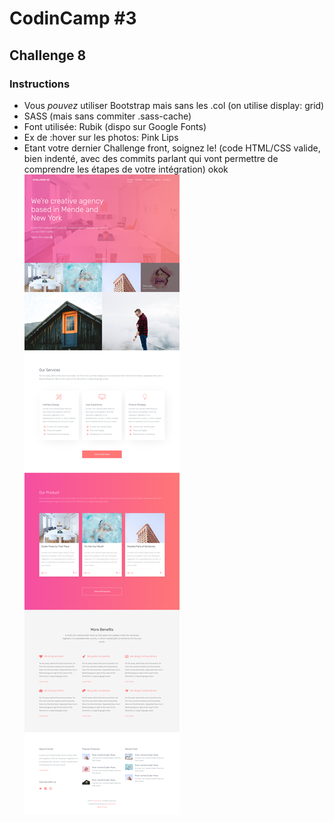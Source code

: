# CodinCamp #3

## Challenge 8

### Instructions

* Vous *pouvez* utiliser Bootstrap mais sans les .col (on utilise display: grid)
* SASS (mais sans commiter .sass-cache)
* Font utilisée: Rubik (dispo sur Google Fonts)
* Ex de :hover sur les photos: Pink Lips
* Etant votre dernier Challenge front, soignez le! (code HTML/CSS valide, bien indenté, avec des commits parlant qui vont permettre de comprendre les étapes de votre intégration)
okok
![Challenge 8 Design](challenge8.png)
